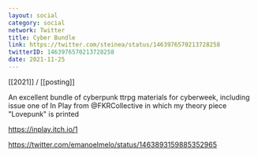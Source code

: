 ```yaml
---
layout: social
category: social
network: Twitter
title: Cyber Bundle
link: https://twitter.com/steinea/status/1463976570213728258
twitterID: 1463976570213728258
date: 2021-11-25
---
```


[[2021]] / [[posting]]

An excellent bundle of cyberpunk ttrpg materials for cyberweek, including issue one of In Play from @FKRCollective in which my theory piece "Lovepunk" is printed

<https://inplay.itch.io/1>

<https://twitter.com/emanoelmelo/status/1463893159885352965>
